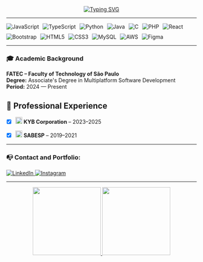 <p align="center">
  <a href="https://github.com/kaio-sumikawa">
    <img src="https://readme-typing-svg.demolab.com?font=Fira+Code&pause=1000&color=ADFF2F&center=true&vCenter=true&width=435&lines=Hello%2C+World!+I'm+Kaio+Sumikawa" alt="Typing SVG">
  </a>
</p>


<hr>

<div style="display:flex; gap:10px; flex-wrap: wrap;">
  <img src="https://img.shields.io/badge/JavaScript-F7DF1E?style=for-the-badge&logo=javascript&logoColor=black" alt="JavaScript" />
  <img src="https://img.shields.io/badge/TypeScript-3178C6?style=for-the-badge&logo=typescript&logoColor=white" alt="TypeScript" />
  <img src="https://img.shields.io/badge/Python-3776AB?style=for-the-badge&logo=python&logoColor=white" alt="Python" />
  <img src="https://img.shields.io/badge/Java-007396?style=for-the-badge&logo=java&logoColor=white" alt="Java" />
  <img src="https://img.shields.io/badge/C-00599C?style=for-the-badge&logo=c&logoColor=white" alt="C" />
  <img src="https://img.shields.io/badge/PHP-777BB4?style=for-the-badge&logo=php&logoColor=white" alt="PHP" />
  <img src="https://img.shields.io/badge/React-20232A?style=for-the-badge&logo=react&logoColor=61DAFB" alt="React" />
  <img src="https://img.shields.io/badge/Bootstrap-7952B3?style=for-the-badge&logo=bootstrap&logoColor=white" alt="Bootstrap" />
  <img src="https://img.shields.io/badge/HTML5-E34F26?style=for-the-badge&logo=html5&logoColor=white" alt="HTML5" />
  <img src="https://img.shields.io/badge/CSS3-1572B6?style=for-the-badge&logo=css3&logoColor=white" alt="CSS3" />
  <img src="https://img.shields.io/badge/MySQL-4479A1?style=for-the-badge&logo=mysql&logoColor=white" alt="MySQL" />
  <img src="https://img.shields.io/badge/AWS-232F3E?style=for-the-badge&logo=amazonaws&logoColor=white" alt="AWS" />
  <img src="https://img.shields.io/badge/Figma-F24E1E?style=for-the-badge&logo=figma&logoColor=white" alt="Figma" />
</div>

<hr>

### 🎓 Academic Background  
**FATEC – Faculty of Technology of São Paulo**  
**Degree:** Associate's Degree in Multiplatform Software Development  
**Period:** 2024 — Present  

## 💼 Professional Experience

- [x] <img src="https://upload.wikimedia.org/wikipedia/commons/1/13/KYB_logo.svg" width="18"> **KYB Corporation** – 2023–2025
- [x] <img src="https://upload.wikimedia.org/wikipedia/commons/9/9e/Logo_Sabesp.svg" width="18"> **SABESP** – 2019–2021


<hr>

<h3>📭 Contact and Portfolio:</h3>

<a href="https://www.linkedin.com/in/kaio-sumikawa/" target="_blank">
  <img src="https://img.shields.io/badge/LinkedIn-0A66C2?style=for-the-badge&logo=linkedin&logoColor=white" alt="LinkedIn"/>
</a>
<a href="https://www.instagram.com/toshiyuki.ks/" target="_blank">
  <img src="https://img.shields.io/badge/Instagram-E4405F?style=for-the-badge&logo=instagram&logoColor=white" alt="Instagram"/>
</a>

<hr>

<div align="center">
  <a href="https://github.com/KaioSumikawa">
    <img height="180em" src="https://github-readme-stats.vercel.app/api?username=KaioSumikawa&show_icons=true&theme=dark&include_all_commits=true&count_private=true&title_color=ADFF2F&text_color=ADFF2F&icon_color=ADFF2F&border_color=ADFF2F"/>
    <img height="180em" src="https://github-readme-stats.vercel.app/api/top-langs/?username=KaioSumikawa&layout=compact&langs_count=16&theme=dark&title_color=ADFF2F&text_color=ADFF2F&icon_color=ADFF2F&border_color=ADFF2F"/>
  </a>
</div>
















